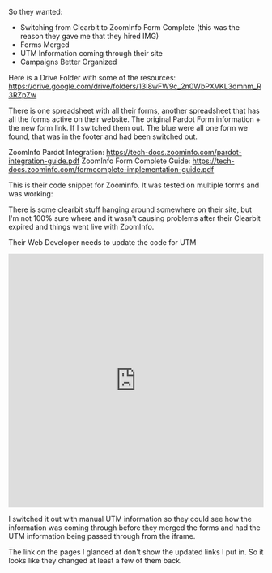 So they wanted: 

- Switching from Clearbit to ZoomInfo Form Complete (this was the reason they gave me that they hired IMG)
- Forms Merged
- UTM Information coming through their site
- Campaigns Better Organized

Here is a Drive Folder with some of the resources:
https://drive.google.com/drive/folders/13I8wFW9c_2n0WbPXVKL3dmnm_R3RZpZw

There is one spreadsheet with all their forms, another spreadsheet that has all the forms active on their website. The original Pardot Form information + the new form link. If I switched them out. The blue were all one form we found, that was in the footer and had been switched out. 

ZoomInfo Pardot Integration: https://tech-docs.zoominfo.com/pardot-integration-guide.pdf
ZoomInfo Form Complete Guide: https://tech-docs.zoominfo.com/formcomplete-implementation-guide.pdf

This is their code snippet for Zoominfo. It was tested on multiple forms and was working: 
<script>  
window.ZIProjectKey = "efb02f5fac1672159830";  
var zi = document.createElement('script');  
(zi.type = 'text/javascript'),  
(zi.async = true),  
(zi.src = '[https://js.zi-scripts.com/zi-tag.js](https://js.zi-scripts.com/zi-tag.js)'),  
document.readyState === 'complete'?  
document.body.appendChild(zi):  
window.addEventListener('load', function() {  
document.body.appendChild(zi) });  
</script>

There is some clearbit stuff hanging around somewhere on their site, but I'm not 100% sure where and it wasn't causing problems after their Clearbit expired and things went live with ZoomInfo. 

Their Web Developer needs to update the code for UTM
<iframe src="http://go.pardot.com/l/93172/xxxx-xx-xx/6mcmdj" width="100%" height="500" type="text/html" frameborder="0" allowTransparency="true" style="border: 0" id="myiframe"></iframe>

<script type="text/javascript"> var iframe = document.getElementById('myiframe'); iframe.src = iframe.src + window.location.search; </script>

I switched it out with manual UTM information so they could see how the information was coming through before they merged the forms and had the UTM information being passed through from the iframe. 

The link on the pages I glanced at don't show the updated links I put in. So it looks like they changed at least a few of them back. 